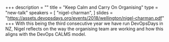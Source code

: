 +++
description = ""
title = "Keep Calm and Carry On Organising"
type = "new-talk"
speakers = [
        "nigel-charman",
]
slides = "https://assets.devopsdays.org/events/2018/wellington/nigel-charman.pdf"
+++
With this being the third consecutive year we have run DevOpsDays in NZ, Nigel reflects on the way the organising team are working and how this aligns with the DevOps CALMS model.